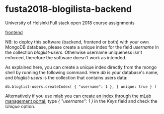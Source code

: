 # fusta2018-blogilista-backend

University of Helsinki Full stack open 2018 course assignments

[frontend](https://github.com/nigoshh/fusta2018/tree/master/anekdootit/bloglist-frontend)

NB: to deploy this software (backend, frontend or both) with your own MongoDB database, please create a unique index for the field _username_ in the collection _bloglist-users_. Otherwise username uniqueness isn't enforced, therefore the software doesn't work as intended.

As explained here, you can create a unique index directly from the mongo shell by running the following command. Here _db_ is your database's name, and _bloglist-users_ is the collection that contains users data:

```
db.bloglist-users.createIndex( { "username": 1 }, { unique: true } )
```

Alternatively if you use [mlab](https://mlab.com) you can [create an index through the mLab management portal](https://docs.mlab.com/indexing/#add-index-via-mlab-portal); type _{ "username": 1 }_ in the _Keys_ field and check the _Unique_ option.
